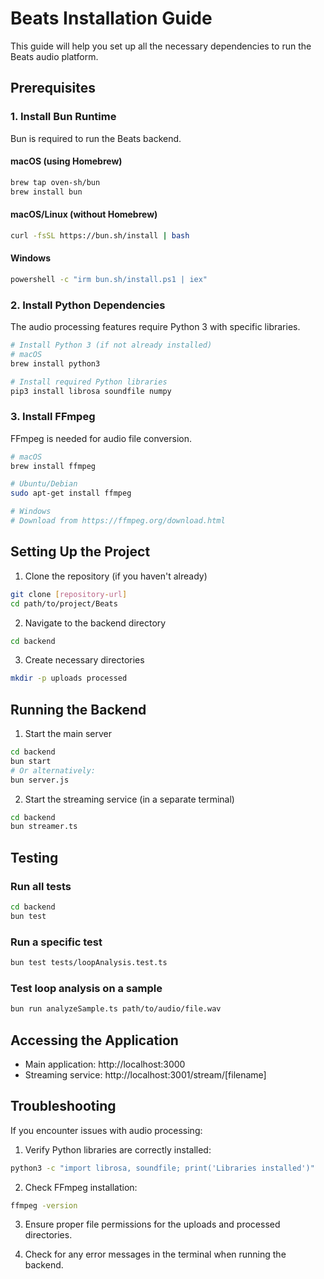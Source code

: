# Beats Installation Guide

This guide will help you set up all the necessary dependencies to run the Beats audio platform.

## Prerequisites

### 1. Install Bun Runtime

Bun is required to run the Beats backend.

#### macOS (using Homebrew)
```bash
brew tap oven-sh/bun
brew install bun
```

#### macOS/Linux (without Homebrew)
```bash
curl -fsSL https://bun.sh/install | bash
```

#### Windows
```bash
powershell -c "irm bun.sh/install.ps1 | iex"
```

### 2. Install Python Dependencies

The audio processing features require Python 3 with specific libraries.

```bash
# Install Python 3 (if not already installed)
# macOS
brew install python3

# Install required Python libraries
pip3 install librosa soundfile numpy
```

### 3. Install FFmpeg

FFmpeg is needed for audio file conversion.

```bash
# macOS
brew install ffmpeg

# Ubuntu/Debian
sudo apt-get install ffmpeg

# Windows
# Download from https://ffmpeg.org/download.html
```

## Setting Up the Project

1. Clone the repository (if you haven't already)
```bash
git clone [repository-url]
cd path/to/project/Beats
```

2. Navigate to the backend directory
```bash
cd backend
```

3. Create necessary directories
```bash
mkdir -p uploads processed
```

## Running the Backend

1. Start the main server
```bash
cd backend
bun start
# Or alternatively:
bun server.js
```

2. Start the streaming service (in a separate terminal)
```bash
cd backend
bun streamer.ts
```

## Testing

### Run all tests
```bash
cd backend
bun test
```

### Run a specific test
```bash
bun test tests/loopAnalysis.test.ts
```

### Test loop analysis on a sample
```bash
bun run analyzeSample.ts path/to/audio/file.wav
```

## Accessing the Application

- Main application: http://localhost:3000
- Streaming service: http://localhost:3001/stream/[filename]

## Troubleshooting

If you encounter issues with audio processing:

1. Verify Python libraries are correctly installed:
```bash
python3 -c "import librosa, soundfile; print('Libraries installed')"
```

2. Check FFmpeg installation:
```bash
ffmpeg -version
```

3. Ensure proper file permissions for the uploads and processed directories.

4. Check for any error messages in the terminal when running the backend.